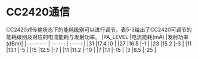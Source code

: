 # CC2420通信
CC2420对传输状态下的能耗级别可以进行调节，表5-3给出了CC2420可调节的能耗级别及对应的电流能耗与发射功率。
|PA_LEVEL	|电流能耗(mA)	|发射功率(dBm)|
| --------   | -----:   | :----: |
|31	|17.4	|0   |
|27	|16.5	|-1   |
|23	|15.2	|-3   |
|11	|13.1	|-5   |
|15	|12.5	|-7   |
|11	|11.2	|-10   |
|7	|1.1	|-15   |
|3	|8.5	|-25   |
